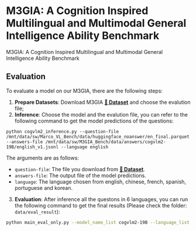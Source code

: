 # M3GIA: A Cognition Inspired Multilingual and Multimodal General Intelligence Ability Benchmark
M3GIA: A Cognition Inspired Multilingual and Multimodal General Intelligence Ability Benchmark



## Evaluation
To evaluate a model on our M3GIA, there are the following steps:
1. **Prepare Datasets**: Download M3GIA [**🤗 Dataset**](https://huggingface.co/datasets/Songweii/M3GIA/) and choose the evalution file;
2. **Inference**: Choose the model and the evalution file, you can refer to the following command to get the model predictions of the questions:
```Shell
python cogvlm2_inference.py --question-file /mnt/data/sw/Marco_VL_Bench/data/huggingface_noanswer/en_final.parquet --answers-file /mnt/data/sw/M3GIA_Bench/data/answers/cogvlm2-19B/english_v1.jsonl --language english
```
The arguments are as follows:
  - `question-file`: The file you download from [**🤗 Dataset**](https://huggingface.co/datasets/Songweii/M3GIA/).
  - `answers-file`: The output file of the model predictions.
  - `language`: The language chosen from english, chinese, french, spanish, portuguese and korean.
3. **Evaluation**: 
After inference all the questons in 6 languages, you can run the following command to get the final results (Please check the folder: `data/eval_result`):
```bash
python main_eval_only.py --model_name_list cogvlm2-19B --language_list chinese english spanish french portuguese korean
```
